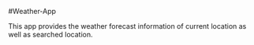 #Weather-App

This app provides the weather forecast information of current location as well as searched location.